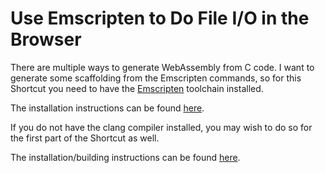 # Use Emscripten to Do File I/O in the Browser

There are multiple ways to generate WebAssembly from C code. I want to generate some scaffolding from the Emscripten commands, so for this Shortcut you need to have the [Emscripten](https://emscripten.org) toolchain installed.

The installation instructions can be found [here](https://emscripten.org/docs/getting_started/downloads.html).

If you do not have the clang compiler installed, you may wish to do so for the first part of the Shortcut as well.

The installation/building instructions can be found [here](https://clang.llvm.org/get_started.html).